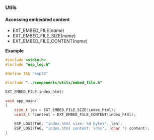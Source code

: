 ### Utils


#### Accessing embedded content 

- EXT_EMBED_FILE(_name_)
- EXT_EMBED_FILE_SIZE(_name_)
- EXT_EMBED_FILE_CONTENT(_name_)

**Example**

```c
#include <stdio.h>
#include "esp_log.h"

#define TAG "esp32"

#include "../components/utils/embed_file.h"

EXT_EMBED_FILE(index_html)

void app_main()
{
    size_t len = EXT_EMBED_FILE_SIZE(index_html);
    uint8_t *content = EXT_EMBED_FILE_CONTENT(index_html);

    ESP_LOGI(TAG, "index.html size: %d bytes", len);
    ESP_LOGI(TAG, "index.html content: \n%s", (char *) content);
}
```
